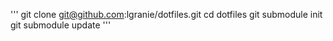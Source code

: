 '''
git clone git@github.com:lgranie/dotfiles.git
cd dotfiles
git submodule init
git submodule update
'''
